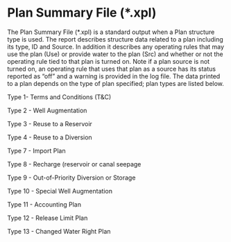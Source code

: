 # Plan Summary File (*.xpl) #

The Plan Summary File (\*.xpl) is a standard output when a Plan structure type is used. The report describes 
structure data related to a plan including its type, ID and Source. In addition it describes any operating rules 
that may use the plan (Use) or provide water to the plan (Src) and whether or not the operating rule tied to that 
plan is turned on.  Note if a plan source is not turned on, an operating rule that uses that plan as a source has 
its status reported as “off” and a warning is provided in the log file.  The data printed to a plan depends on the 
type of plan specified; plan types are listed below.  

Type 1- Terms and Conditions (T&C)

Type 2 - Well Augmentation

Type 3 - Reuse to a Reservoir

Type 4 - Reuse to a Diversion

Type 7 - Import Plan

Type 8 - Recharge (reservoir or canal seepage

Type 9 - Out-of-Priority Diversion or Storage

Type 10 - Special Well Augmentation 

Type 11 - Accounting Plan

Type 12 - Release Limit Plan

Type 13 - Changed Water Right Plan


